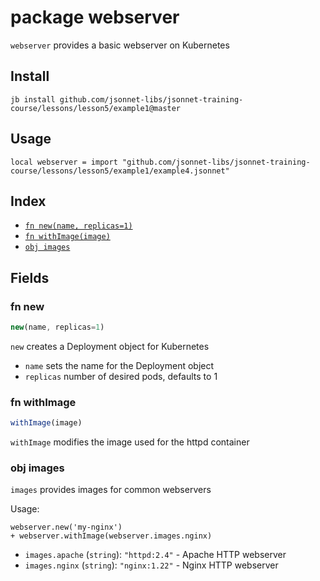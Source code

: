 # package webserver

`webserver` provides a basic webserver on Kubernetes

## Install

```
jb install github.com/jsonnet-libs/jsonnet-training-course/lessons/lesson5/example1@master
```

## Usage

```jsonnet
local webserver = import "github.com/jsonnet-libs/jsonnet-training-course/lessons/lesson5/example1/example4.jsonnet"
```

## Index

* [`fn new(name, replicas=1)`](#fn-new)
* [`fn withImage(image)`](#fn-withimage)
* [`obj images`](#obj-images)

## Fields

### fn new

```ts
new(name, replicas=1)
```

`new` creates a Deployment object for Kubernetes

* `name` sets the name for the Deployment object
* `replicas` number of desired pods, defaults to 1


### fn withImage

```ts
withImage(image)
```

`withImage` modifies the image used for the httpd container

### obj images

`images` provides images for common webservers

Usage:

```
webserver.new('my-nginx')
+ webserver.withImage(webserver.images.nginx)
```


* `images.apache` (`string`): `"httpd:2.4"` - Apache HTTP webserver
* `images.nginx` (`string`): `"nginx:1.22"` - Nginx HTTP webserver
